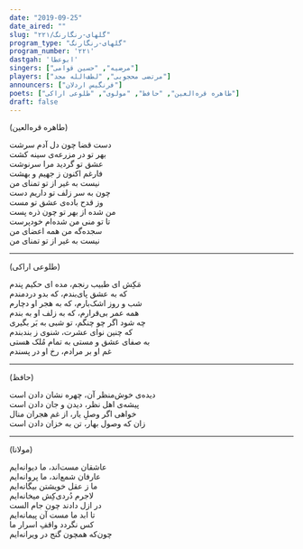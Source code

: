 ```yaml
---
date: "2019-09-25"
date_aired: ""
slug: "گلهای-رنگارنگ/۲۲۱"
program_type: "گلهای-رنگارنگ"
program_number: '۲۲۱'
dastgah: 'ابوعطا'
singers: ["مرضیه", "حسین قوامی"]
players: ["مرتضی محجوبی", "لطف‌الله مجد"]
announcers: ["فرنگیس اردلان"]
poets: ["طاهره قره‌العین", "حافظ", "مولوی", "طلوعی اراکی"]
draft: false
---
```


(طاهره قره‌العین)  

دست قضا چون دل آدم سرشت  
بهر تو در مزرعه‌ی سینه کشت  
عشق تو گردید مرا سرنوشت  
فارغم اکنون ز جهیم و بهشت  
نیست به غیر از تو تمنای من  
چون به سر زلف تو داریم دست  
وز قدح باده‌ی عشق تو مست  
من شده از بهر تو چون ذره پست  
تا تو منی من شده‌ام خودپرست  
سجده‌گه من همه اعضای من  
نیست به غیر از تو تمنای من  

---  

(طلوعی اراکی)  

مَکِش ای طبیب رنجم، مده ای حکیم پندم  
که به عشق پای‌بندم، كه بدو دردمندم  
شب و روز اشک‌بارم، كه به هجر او دچارم  
همه عمر بی‌قرارم، که به زلف او به بندم  
چه شود اگر چو چنگم، تو شبی به بَر بگیری  
که چنین نوای عشرت، شنوی ز بندبندم  
به صفای عشق و مستی به تمام مُلک هستی  
غم او بر مرادم، رخ او در پسندم  

---  

(حافظ)  

دیده‌ی خوش‌منظر آن، چهره نشان دادن است  
پیشه‌ی اهل نظر، دیدن و جان دادن است  
خواهی اگر وصلِ یار، از غم هجران منال  
زان که وصول بهار، تن به خزان دادن است  

---  

(مولانا)  

عاشقان مست‌اند، ما دیوانه‌ایم  
عارفان شمع‌اند، ما پروانه‌ایم  
ما ز عقل خویشتن بیگانه‌ایم  
لاجرم دُردی‌كِش میخانه‌ایم  
در ازل دادند چون جام الست  
تا ابد ما مست آن پیمانه‌ایم  
کس نگردد واقفِ اسرار ما  
چون‌که همچون گنج در ویرانه‌ایم  
